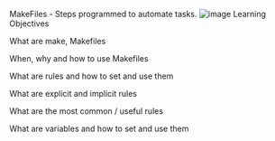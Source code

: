 MakeFiles - Steps programmed to automate tasks.
![image](https://user-images.githubusercontent.com/111263525/221309619-7ea103fb-6984-476a-93fb-76a0ac12ae34.png)
Learning Objectives

What are make, Makefiles

When, why and how to use Makefiles

What are rules and how to set and use them

What are explicit and implicit rules

What are the most common / useful rules

What are variables and how to set and use them
